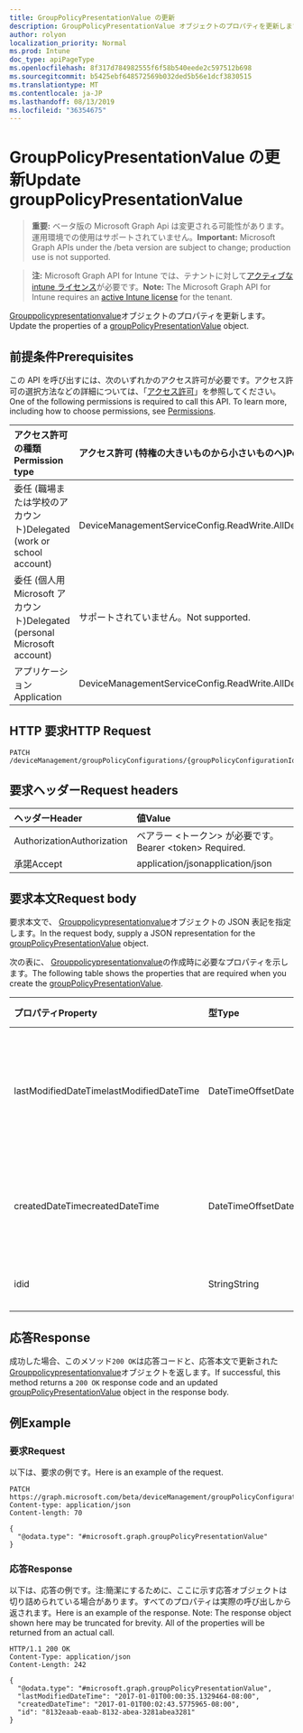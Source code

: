 ```yaml
---
title: GroupPolicyPresentationValue の更新
description: GroupPolicyPresentationValue オブジェクトのプロパティを更新します。
author: rolyon
localization_priority: Normal
ms.prod: Intune
doc_type: apiPageType
ms.openlocfilehash: 8f317d784982555f6f58b540eede2c597512b698
ms.sourcegitcommit: b5425ebf648572569b032ded5b56e1dcf3830515
ms.translationtype: MT
ms.contentlocale: ja-JP
ms.lasthandoff: 08/13/2019
ms.locfileid: "36354675"
---
```

# <a name="update-grouppolicypresentationvalue"></a><span data-ttu-id="1afe3-103">GroupPolicyPresentationValue の更新</span><span class="sxs-lookup"><span data-stu-id="1afe3-103">Update groupPolicyPresentationValue</span></span>

> <span data-ttu-id="1afe3-104">**重要:** ベータ版の Microsoft Graph Api は変更される可能性があります。運用環境での使用はサポートされていません。</span><span class="sxs-lookup"><span data-stu-id="1afe3-104">**Important:** Microsoft Graph APIs under the /beta version are subject to change; production use is not supported.</span></span>

> <span data-ttu-id="1afe3-105">**注:** Microsoft Graph API for Intune では、テナントに対して[アクティブな intune ライセンス](https://go.microsoft.com/fwlink/?linkid=839381)が必要です。</span><span class="sxs-lookup"><span data-stu-id="1afe3-105">**Note:** The Microsoft Graph API for Intune requires an [active Intune license](https://go.microsoft.com/fwlink/?linkid=839381) for the tenant.</span></span>

<span data-ttu-id="1afe3-106">[Grouppolicypresentationvalue](../resources/intune-grouppolicy-grouppolicypresentationvalue.md)オブジェクトのプロパティを更新します。</span><span class="sxs-lookup"><span data-stu-id="1afe3-106">Update the properties of a [groupPolicyPresentationValue](../resources/intune-grouppolicy-grouppolicypresentationvalue.md) object.</span></span>

## <a name="prerequisites"></a><span data-ttu-id="1afe3-107">前提条件</span><span class="sxs-lookup"><span data-stu-id="1afe3-107">Prerequisites</span></span>
<span data-ttu-id="1afe3-p101">この API を呼び出すには、次のいずれかのアクセス許可が必要です。アクセス許可の選択方法などの詳細については、「[アクセス許可](/graph/permissions-reference)」を参照してください。</span><span class="sxs-lookup"><span data-stu-id="1afe3-p101">One of the following permissions is required to call this API. To learn more, including how to choose permissions, see [Permissions](/graph/permissions-reference).</span></span>

|<span data-ttu-id="1afe3-110">アクセス許可の種類</span><span class="sxs-lookup"><span data-stu-id="1afe3-110">Permission type</span></span>|<span data-ttu-id="1afe3-111">アクセス許可 (特権の大きいものから小さいものへ)</span><span class="sxs-lookup"><span data-stu-id="1afe3-111">Permissions (from most to least privileged)</span></span>|
|:---|:---|
|<span data-ttu-id="1afe3-112">委任 (職場または学校のアカウント)</span><span class="sxs-lookup"><span data-stu-id="1afe3-112">Delegated (work or school account)</span></span>|<span data-ttu-id="1afe3-113">DeviceManagementServiceConfig.ReadWrite.All</span><span class="sxs-lookup"><span data-stu-id="1afe3-113">DeviceManagementServiceConfig.ReadWrite.All</span></span>|
|<span data-ttu-id="1afe3-114">委任 (個人用 Microsoft アカウント)</span><span class="sxs-lookup"><span data-stu-id="1afe3-114">Delegated (personal Microsoft account)</span></span>|<span data-ttu-id="1afe3-115">サポートされていません。</span><span class="sxs-lookup"><span data-stu-id="1afe3-115">Not supported.</span></span>|
|<span data-ttu-id="1afe3-116">アプリケーション</span><span class="sxs-lookup"><span data-stu-id="1afe3-116">Application</span></span>|<span data-ttu-id="1afe3-117">DeviceManagementServiceConfig.ReadWrite.All</span><span class="sxs-lookup"><span data-stu-id="1afe3-117">DeviceManagementServiceConfig.ReadWrite.All</span></span>|

## <a name="http-request"></a><span data-ttu-id="1afe3-118">HTTP 要求</span><span class="sxs-lookup"><span data-stu-id="1afe3-118">HTTP Request</span></span>
<!-- {
  "blockType": "ignored"
}
-->
``` http
PATCH /deviceManagement/groupPolicyConfigurations/{groupPolicyConfigurationId}/definitionValues/{groupPolicyDefinitionValueId}/presentationValues/{groupPolicyPresentationValueId}
```

## <a name="request-headers"></a><span data-ttu-id="1afe3-119">要求ヘッダー</span><span class="sxs-lookup"><span data-stu-id="1afe3-119">Request headers</span></span>
|<span data-ttu-id="1afe3-120">ヘッダー</span><span class="sxs-lookup"><span data-stu-id="1afe3-120">Header</span></span>|<span data-ttu-id="1afe3-121">値</span><span class="sxs-lookup"><span data-stu-id="1afe3-121">Value</span></span>|
|:---|:---|
|<span data-ttu-id="1afe3-122">Authorization</span><span class="sxs-lookup"><span data-stu-id="1afe3-122">Authorization</span></span>|<span data-ttu-id="1afe3-123">ベアラー &lt;トークン&gt; が必要です。</span><span class="sxs-lookup"><span data-stu-id="1afe3-123">Bearer &lt;token&gt; Required.</span></span>|
|<span data-ttu-id="1afe3-124">承諾</span><span class="sxs-lookup"><span data-stu-id="1afe3-124">Accept</span></span>|<span data-ttu-id="1afe3-125">application/json</span><span class="sxs-lookup"><span data-stu-id="1afe3-125">application/json</span></span>|

## <a name="request-body"></a><span data-ttu-id="1afe3-126">要求本文</span><span class="sxs-lookup"><span data-stu-id="1afe3-126">Request body</span></span>
<span data-ttu-id="1afe3-127">要求本文で、 [Grouppolicypresentationvalue](../resources/intune-grouppolicy-grouppolicypresentationvalue.md)オブジェクトの JSON 表記を指定します。</span><span class="sxs-lookup"><span data-stu-id="1afe3-127">In the request body, supply a JSON representation for the [groupPolicyPresentationValue](../resources/intune-grouppolicy-grouppolicypresentationvalue.md) object.</span></span>

<span data-ttu-id="1afe3-128">次の表に、 [Grouppolicypresentationvalue](../resources/intune-grouppolicy-grouppolicypresentationvalue.md)の作成時に必要なプロパティを示します。</span><span class="sxs-lookup"><span data-stu-id="1afe3-128">The following table shows the properties that are required when you create the [groupPolicyPresentationValue](../resources/intune-grouppolicy-grouppolicypresentationvalue.md).</span></span>

|<span data-ttu-id="1afe3-129">プロパティ</span><span class="sxs-lookup"><span data-stu-id="1afe3-129">Property</span></span>|<span data-ttu-id="1afe3-130">型</span><span class="sxs-lookup"><span data-stu-id="1afe3-130">Type</span></span>|<span data-ttu-id="1afe3-131">説明</span><span class="sxs-lookup"><span data-stu-id="1afe3-131">Description</span></span>|
|:---|:---|:---|
|<span data-ttu-id="1afe3-132">lastModifiedDateTime</span><span class="sxs-lookup"><span data-stu-id="1afe3-132">lastModifiedDateTime</span></span>|<span data-ttu-id="1afe3-133">DateTimeOffset</span><span class="sxs-lookup"><span data-stu-id="1afe3-133">DateTimeOffset</span></span>|<span data-ttu-id="1afe3-134">オブジェクトが最後に変更された日付と時刻。</span><span class="sxs-lookup"><span data-stu-id="1afe3-134">The date and time the object was last modified.</span></span>|
|<span data-ttu-id="1afe3-135">createdDateTime</span><span class="sxs-lookup"><span data-stu-id="1afe3-135">createdDateTime</span></span>|<span data-ttu-id="1afe3-136">DateTimeOffset</span><span class="sxs-lookup"><span data-stu-id="1afe3-136">DateTimeOffset</span></span>|<span data-ttu-id="1afe3-137">オブジェクトが作成された日付と時刻。</span><span class="sxs-lookup"><span data-stu-id="1afe3-137">The date and time the object was created.</span></span>|
|<span data-ttu-id="1afe3-138">id</span><span class="sxs-lookup"><span data-stu-id="1afe3-138">id</span></span>|<span data-ttu-id="1afe3-139">String</span><span class="sxs-lookup"><span data-stu-id="1afe3-139">String</span></span>|<span data-ttu-id="1afe3-140">エンティティのキー。</span><span class="sxs-lookup"><span data-stu-id="1afe3-140">Key of the entity.</span></span>|



## <a name="response"></a><span data-ttu-id="1afe3-141">応答</span><span class="sxs-lookup"><span data-stu-id="1afe3-141">Response</span></span>
<span data-ttu-id="1afe3-142">成功した場合、このメソッド`200 OK`は応答コードと、応答本文で更新された[Grouppolicypresentationvalue](../resources/intune-grouppolicy-grouppolicypresentationvalue.md)オブジェクトを返します。</span><span class="sxs-lookup"><span data-stu-id="1afe3-142">If successful, this method returns a `200 OK` response code and an updated [groupPolicyPresentationValue](../resources/intune-grouppolicy-grouppolicypresentationvalue.md) object in the response body.</span></span>

## <a name="example"></a><span data-ttu-id="1afe3-143">例</span><span class="sxs-lookup"><span data-stu-id="1afe3-143">Example</span></span>

### <a name="request"></a><span data-ttu-id="1afe3-144">要求</span><span class="sxs-lookup"><span data-stu-id="1afe3-144">Request</span></span>
<span data-ttu-id="1afe3-145">以下は、要求の例です。</span><span class="sxs-lookup"><span data-stu-id="1afe3-145">Here is an example of the request.</span></span>
``` http
PATCH https://graph.microsoft.com/beta/deviceManagement/groupPolicyConfigurations/{groupPolicyConfigurationId}/definitionValues/{groupPolicyDefinitionValueId}/presentationValues/{groupPolicyPresentationValueId}
Content-type: application/json
Content-length: 70

{
  "@odata.type": "#microsoft.graph.groupPolicyPresentationValue"
}
```

### <a name="response"></a><span data-ttu-id="1afe3-146">応答</span><span class="sxs-lookup"><span data-stu-id="1afe3-146">Response</span></span>
<span data-ttu-id="1afe3-p102">以下は、応答の例です。注:簡潔にするために、ここに示す応答オブジェクトは切り詰められている場合があります。すべてのプロパティは実際の呼び出しから返されます。</span><span class="sxs-lookup"><span data-stu-id="1afe3-p102">Here is an example of the response. Note: The response object shown here may be truncated for brevity. All of the properties will be returned from an actual call.</span></span>
``` http
HTTP/1.1 200 OK
Content-Type: application/json
Content-Length: 242

{
  "@odata.type": "#microsoft.graph.groupPolicyPresentationValue",
  "lastModifiedDateTime": "2017-01-01T00:00:35.1329464-08:00",
  "createdDateTime": "2017-01-01T00:02:43.5775965-08:00",
  "id": "8132eaab-eaab-8132-abea-3281abea3281"
}
```






